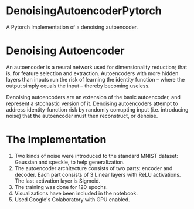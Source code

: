 # DenoisingAutoencoderPytorch
A Pytorch Implementation of a denoising autoencoder.

# Denoising Autoencoder
An autoencoder is a neural network used for dimensionality reduction; that is, for feature selection and extraction. Autoencoders with more hidden layers than inputs run the risk of learning the identity function – where the output simply equals the input – thereby becoming useless.

Denoising autoencoders are an extension of the basic autoencoder, and represent a stochastic version of it. Denoising autoencoders attempt to address identity-function risk by randomly corrupting input (i.e. introducing noise) that the autoencoder must then reconstruct, or denoise.




# The Implementation
1) Two kinds of noise were introduced to the standard MNIST dataset: Gaussian and speckle, to help generalization.
2) The autoencoder architecture consists of two parts: encoder and decoder. Each part consists of 3 Linear layers with ReLU activations. The last activation layer is Sigmoid.
3) The training was done for 120 epochs.
4) Visualizations have been included in the notebook.
5) Used Google's Colaboratory with GPU enabled.
